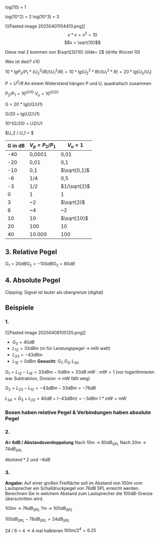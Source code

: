 log(10) = 1

log(10^2) = 2
log(10^3) = 3


![[Pasted image 20250401104413.png]]
$$x * x = x^2 = 10$$
$$x = \sqrt{10}$$

Diese mal 2 kommen von $\sqrt[3]{10} \tilde= 2$ (dritte Wurzel 10)

Was ist dezi?
	x10

$10 * lg{P_2} / {P_1} * (U^2_2 / R) / (U^2_1 /R) = 10 * lg(U^2_2 * R) / (U^2_1 * R) = 20 * lg(U_2/U_1)$ 

$P = U^2 / R$ 
An einem Widerstand hängen P und U, quadratisch zusammen

$P_2 / P_1 = 10^{G/10}$
$V_u = 10^{G/20}$

G = 20 * lg(U2/U1)

G/20 = lg(U2/U1)

10^(G/20) = U2/U1



$U_2 / U_1 = $

| G in dB | $V_p = P_2 / P_1$ | $V_u = 1$    |
| ------- | ----------------- | ------------ |
| -40     | 0,0001            | 0,01         |
| -20     | 0,01              | 0,1          |
| -10     | 0,1               | $\sqrt{0,1}$ |
| -6      | 1/4               | 0,5          |
| -3      | 1/2               | $1/\sqrt{2}$ |
| 0       | 1                 | 1            |
| 3       | ~2                | $\sqrt{2}$   |
| 6       | ~4                | ~2           |
| 10      | 10                | $\sqrt{10}$  |
| 20      | 100               | 10           |
| 40      | 10.000            | 100          |

## 3. Relative Pegel

$G_1 = 20dB G_2 = -100dB G_3 = 80dB$

## 4. Absolute Pegel


Clipping: Signal ist lauter als obergrenze (digital)

## Beispiele

### 1.

![[Pasted image 20250408105125.png]]
* $G_3 = 40dB$
* $L_{12} = 33dBm$ (m für Leistungspegel -> milli watt)
* $L_{23} = -43dBm$
* $L_{1E} = 0dBm$
**Gesucht:** $G_1; G_2; L_{3A}$

$G_1 = L_{12} - L_{1E} = 33dBm - 0dBm = 33dB$
$mW : mW = 1$ (vor logarithmieren war Subtraktion, Division -> mW fällt weg)

$G_2 = L_{23} - L_{12} = -43dBm - 33dBm = -76dB$

$L_{3A} = G_3 + L_{23} = 40dB + (-43dBm) = -3dBm$
$1 * mW = mW$

### Boxen haben relative Pegel & Verbindungen haben absolute Pegel

### 2.
**A= 6dB / Abstandsverdoppelung**
Nach 10m -> $80dB_{SPL}$ 
Nach 20m -> $74dB_{SPL}$

$Abstand * 2$ und $-6dB$

### 3.
**Angabe:**
Auf einer großen Freifläche soll im Abstand von 100m vom Lautsprecher ein Schalldruckpegel von 76dB SPL erreicht werden.
Berechnen Sie in welchem Abstand zum Lautsprecher die 100dB-Grenze überschritten wird.

100m -> $76dB_{SPL}$
?m -> $100dB_{SPL}$

$100dB_{SPL} - 76dB_{SPL} = 24dB_{SPL}$

24 / 6 = 4
-> 4 mal halbieren
$100m / 2^4 = 6.25$

